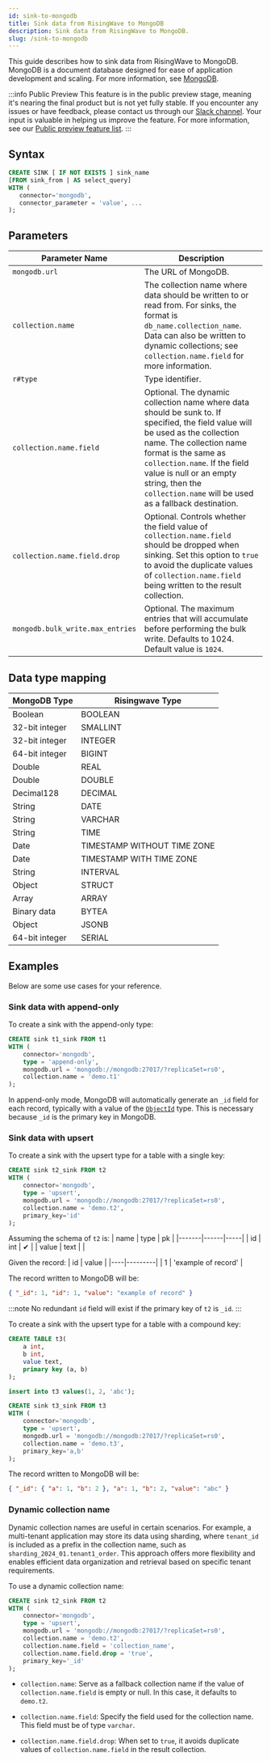 ```yaml
---
id: sink-to-mongodb
title: Sink data from RisingWave to MongoDB
description: Sink data from RisingWave to MongoDB.
slug: /sink-to-mongodb
---
```

<head>
  <link rel="canonical" href="https://docs.risingwave.com/docs/current/sink-to-mongodb/" />
</head>

This guide describes how to sink data from RisingWave to MongoDB. MongoDB is a document database designed for ease of application development and scaling. For more information, see [MongoDB](https://www.mongodb.com/).

:::info Public Preview
This feature is in the public preview stage, meaning it's nearing the final product but is not yet fully stable. If you encounter any issues or have feedback, please contact us through our [Slack channel](https://www.risingwave.com/slack). Your input is valuable in helping us improve the feature. For more information, see our [Public preview feature list](/product-lifecycle/#features-in-the-public-preview-stage).
:::

## Syntax

```sql
CREATE SINK [ IF NOT EXISTS ] sink_name
[FROM sink_from | AS select_query]
WITH (
   connector='mongodb',
   connector_parameter = 'value', ...
);
```

## Parameters

| **Parameter Name**              | **Description**    |
|--------------------------------|------------------|
| `mongodb.url`                   | The URL of MongoDB.  |
| `collection.name`               | The collection name where data should be written to or read from. For sinks, the format is `db_name.collection_name`. Data can also be written to dynamic collections; see `collection.name.field` for more information.   |
| `r#type`                        |  Type identifier.  |
| `collection.name.field`         | Optional. The dynamic collection name where data should be sunk to. If specified, the field value will be used as the collection name. The collection name format is the same as `collection.name`. If the field value is null or an empty string, then the `collection.name` will be used as a fallback destination.        |
| `collection.name.field.drop`    | Optional. Controls whether the field value of `collection.name.field` should be dropped when sinking. Set this option to `true` to avoid the duplicate values of `collection.name.field` being written to the result collection.  |
| `mongodb.bulk_write.max_entries` | Optional. The maximum entries that will accumulate before performing the bulk write. Defaults to 1024. Default value is `1024`.  |

## Data type mapping

| **MongoDB Type**      | **Risingwave Type**           |
|-----------------------|-------------------------------|
| Boolean               | BOOLEAN                       |
| 32-bit integer        | SMALLINT                      |
| 32-bit integer        | INTEGER                       |
| 64-bit integer        | BIGINT                        |
| Double                | REAL                          |
| Double                | DOUBLE                        |
| Decimal128            | DECIMAL                       |
| String                | DATE                          |
| String                | VARCHAR                       |
| String                | TIME                          |
| Date                  | TIMESTAMP WITHOUT TIME ZONE   |
| Date                  | TIMESTAMP WITH TIME ZONE      |
| String                | INTERVAL                       |
| Object                | STRUCT                        |
| Array                 | ARRAY                         |
| Binary data           | BYTEA                         |
| Object                | JSONB                         |
| 64-bit integer        | SERIAL                        |

## Examples

Below are some use cases for your reference.

### Sink data with append-only

To create a sink with the append-only type:

```sql
CREATE sink t1_sink FROM t1
WITH (
    connector='mongodb',
    type = 'append-only',
    mongodb.url = 'mongodb://mongodb:27017/?replicaSet=rs0',
    collection.name = 'demo.t1'
);
```

In append-only mode, MongoDB will automatically generate an `_id` field for each record, typically with a value of the [`ObjectId`](https://www.mongodb.com/docs/manual/reference/method/ObjectId/) type. This is necessary because `_id` is the primary key in MongoDB.

### Sink data with upsert

To create a sink with the upsert type for a table with a single key:

```sql title="single key"
CREATE sink t2_sink FROM t2
WITH (
    connector='mongodb',
    type = 'upsert',
    mongodb.url = 'mongodb://mongodb:27017/?replicaSet=rs0',
    collection.name = 'demo.t2',
    primary_key='id'
);
```

Assuming the schema of `t2` is:
| name  | type | pk  |
|-------|------|-----|
| id    | int  | ✔   |
| value | text |     |

Given the record:
| id | value   |
|----|---------|
| 1  | 'example of record' |

The record written to MongoDB will be:

```json
{ "_id": 1, "id": 1, "value": "example of record" }
```

:::note
No redundant `id` field will exist if the primary key of `t2` is `_id`.
:::

To create a sink with the upsert type for a table with a compound key:

```sql title="compound key"
CREATE TABLE t3(
    a int,
    b int,
    value text,
    primary key (a, b)
);

insert into t3 values(1, 2, 'abc');

CREATE sink t3_sink FROM t3
WITH (
    connector='mongodb',
    type = 'upsert',
    mongodb.url = 'mongodb://mongodb:27017/?replicaSet=rs0',
    collection.name = 'demo.t3',
    primary_key='a,b'
);
```

The record written to MongoDB will be:

```json
{ "_id": { "a": 1, "b": 2 }, "a": 1, "b": 2, "value": "abc" }
```

### Dynamic collection name

Dynamic collection names are useful in certain scenarios. For example, a multi-tenant application may store its data using sharding, where `tenant_id` is included as a prefix in the collection name, such as `sharding_2024_01.tenant1_order`. This approach offers more flexibility and enables efficient data organization and retrieval based on specific tenant requirements.

To use a dynamic collection name:

```sql
CREATE sink t2_sink FROM t2
WITH (
    connector='mongodb',
    type = 'upsert',
    mongodb.url = 'mongodb://mongodb:27017/?replicaSet=rs0',
    collection.name = 'demo.t2',
    collection.name.field = 'collection_name',
    collection.name.field.drop = 'true',
    primary_key='_id'
);
```

- `collection.name`: Serve as a fallback collection name if the value of `collection.name.field` is empty or null. In this case, it defaults to `demo.t2`.

- `collection.name.field`: Specify the field used for the collection name. This field must be of type `varchar`.

- `collection.name.field.drop`: When set to `true`, it avoids duplicate values of `collection.name.field` in the result collection.
